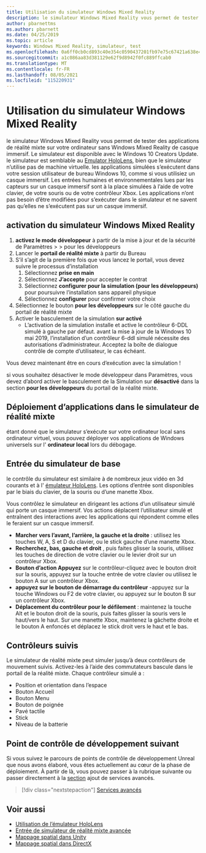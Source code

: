 ```yaml
---
title: Utilisation du simulateur Windows Mixed Reality
description: le simulateur Windows Mixed Reality vous permet de tester des applications de réalité mixte sur votre ordinateur sans Windows Mixed Reality de casque immersif.
author: pbarnettms
ms.author: pbarnett
ms.date: 04/25/2019
ms.topic: article
keywords: Windows Mixed Reality, simulateur, test
ms.openlocfilehash: 0a6ff0cb0cd893c40e354c0590437201fb97e75c67421a638e47897b19a8f688
ms.sourcegitcommit: a1c086aa83d381129e62f9d8942f0fc889ffcab0
ms.translationtype: MT
ms.contentlocale: fr-FR
ms.lasthandoff: 08/05/2021
ms.locfileid: "115220931"
---
```

# <a name="using-the-windows-mixed-reality-simulator"></a>Utilisation du simulateur Windows Mixed Reality

le simulateur Windows Mixed Reality vous permet de tester des applications de réalité mixte sur votre ordinateur sans Windows Mixed Reality de casque immersif. Le simulateur est disponible avec le Windows 10 Creators Update. le simulateur est semblable au [Emulator HoloLens](using-the-hololens-emulator.md), bien que le simulateur n’utilise pas de machine virtuelle. les applications simulées s’exécutent dans votre session utilisateur de bureau Windows 10, comme si vous utilisiez un casque immersif. Les entrées humaines et environnementales lues par les capteurs sur un casque immersif sont à la place simulées à l’aide de votre clavier, de votre souris ou de votre contrôleur Xbox. Les applications n’ont pas besoin d’être modifiées pour s’exécuter dans le simulateur et ne savent pas qu’elles ne s’exécutent pas sur un casque immersif.

## <a name="enabling-the-windows-mixed-reality-simulator"></a>activation du simulateur Windows Mixed Reality

1. **activez le mode développeur** à partir de la mise à jour et de la sécurité de Paramètres > > pour les développeurs
2. Lancer le **portail de réalité mixte** à partir du Bureau
3. S’il s’agit de la première fois que vous lancez le portail, vous devez suivre le processus d’installation
   1. Sélectionnez **prise en main**
   2. Sélectionnez **J’accepte** pour accepter le contrat
   3. Sélectionnez **configurer pour la simulation (pour les développeurs)** pour poursuivre l’installation sans appareil physique
   4. Sélectionnez **configurer** pour confirmer votre choix
4. Sélectionnez le bouton **pour les développeurs** sur le côté gauche du portail de réalité mixte
5. Activer le basculement de la simulation **sur activé**
   * L’activation de la simulation installe et active le contrôleur 6-DDL simulé à gauche par défaut.  avant la mise à jour de la Windows 10 mai 2019, l’installation d’un contrôleur 6-ddl simulé nécessite des autorisations d’administrateur.  Acceptez la boîte de dialogue contrôle de compte d’utilisateur, le cas échéant.

Vous devez maintenant être en cours d’exécution avec la simulation !

si vous souhaitez désactiver le mode développeur dans Paramètres, vous devez d’abord activer le basculement de la Simulation sur **désactivé** dans la section **pour les développeurs** du portail de la réalité mixte.

## <a name="deploying-apps-to-the-mixed-reality-simulator"></a>Déploiement d’applications dans le simulateur de réalité mixte

étant donné que le simulateur s’exécute sur votre ordinateur local sans ordinateur virtuel, vous pouvez déployer vos applications de Windows universels sur l' **ordinateur local** lors du débogage.

## <a name="basic-simulator-input"></a>Entrée du simulateur de base

le contrôle du simulateur est similaire à de nombreux jeux vidéo en 3d courants et à l' [émulateur HoloLens](using-the-hololens-emulator.md). Les options d’entrée sont disponibles par le biais du clavier, de la souris ou d’une manette Xbox.

Vous contrôlez le simulateur en dirigeant les actions d’un utilisateur simulé qui porte un casque immersif. Vos actions déplacent l’utilisateur simulé et entraînent des interactions avec les applications qui répondent comme elles le feraient sur un casque immersif.
* **Marcher vers l’avant, l’arrière, la gauche et la droite** : utilisez les touches W, A, S et D du clavier, ou le stick gauche d’une manette Xbox.
* **Recherchez, bas, gauche et droit** , puis faites glisser la souris, utilisez les touches de direction de votre clavier ou le levier droit sur un contrôleur Xbox.
* **Bouton d’action Appuyez** sur le contrôleur-cliquez avec le bouton droit sur la souris, appuyez sur la touche entrée de votre clavier ou utilisez le bouton A sur un contrôleur Xbox.
* **appuyez sur le bouton de démarrage du contrôleur** -appuyez sur la touche Windows ou F2 de votre clavier, ou appuyez sur le bouton B sur un contrôleur Xbox.
* **Déplacement du contrôleur pour le défilement** : maintenez la touche Alt et le bouton droit de la souris, puis faites glisser la souris vers le haut/vers le haut. Sur une manette Xbox, maintenez la gâchette droite et le bouton A enfoncés et déplacez le stick droit vers le haut et le bas.

## <a name="tracked-controllers"></a>Contrôleurs suivis

Le simulateur de réalité mixte peut simuler jusqu’à deux contrôleurs de mouvement suivis. Activez-les à l’aide des commutateurs bascule dans le portail de la réalité mixte. Chaque contrôleur simulé a :
* Position et orientation dans l’espace
* Bouton Accueil
* Bouton Menu
* Bouton de poignée
* Pavé tactile
* Stick
* Niveau de la batterie

## <a name="next-development-checkpoint"></a>Point de contrôle de développement suivant

Si vous suivez le parcours de points de contrôle de développement Unreal que nous avons élaboré, vous êtes actuellement au cœur de la phase de déploiement. À partir de là, vous pouvez passer à la rubrique suivante ou passer directement à la [section](../../develop/unity/unity-development-overview.md#4-deploying-to-a-device-or-emulator) ajout de services avancés.

> [!div class="nextstepaction"]
> [Services avancés](../../develop/unity/unity-development-overview.md#5-adding-services)


## <a name="see-also"></a>Voir aussi
* [Utilisation de l’émulateur HoloLens](using-the-hololens-emulator.md)
* [Entrée de simulateur de réalité mixte avancée](advanced-hololens-emulator-and-mixed-reality-simulator-input.md)
* [Mappage spatial dans Unity](../../develop/unity/spatial-mapping-in-unity.md)
* [Mappage spatial dans DirectX](../../develop/native/spatial-mapping-in-directx.md)
